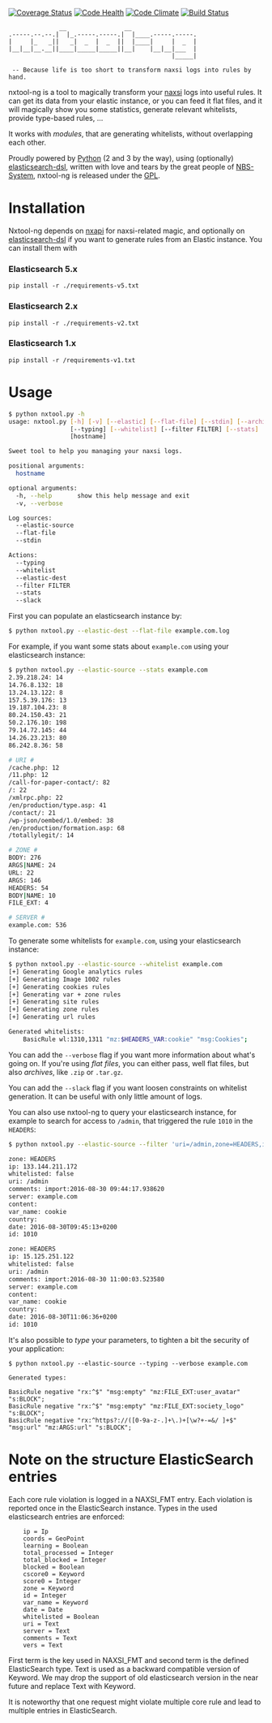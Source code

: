 [![Coverage Status](https://coveralls.io/repos/github/nbs-system/nxtool-ng/badge.svg?branch=master)](https://coveralls.io/github/nbs-system/nxtool-ng?branch=master)
[![Code Health](https://landscape.io/github/nbs-system/nxtool-ng/master/landscape.svg?style=flat)](https://landscape.io/github/nbs-system/nxtool-ng/master)
[![Code Climate](https://codeclimate.com/github/nbs-system/nxtool-ng/badges/gpa.svg)](https://codeclimate.com/github/nbs-system/nxtool-ng)
[![Build Status](https://travis-ci.org/nbs-system/nxtool-ng.svg?branch=master)](https://travis-ci.org/nbs-system/nxtool-ng)

```
              __                __                  
.-----.--.--.|  |_.-----.-----.|  |____.-----.-----.
|     |_   _||   _|  _  |  _  ||  |____|     |  _  |
|__|__|__.__||____|_____|_____||__|    |__|__|___  |
                                             |_____|

 -- Because life is too short to transform naxsi logs into rules by hand.
```
          
nxtool-ng is a tool to magically transform your [naxsi]( http://naxsi.org ) logs into useful rules.
It can get its data from your elastic instance, or you can feed it flat files,
and it will magically show you some statistics, generate relevant whitelists,
provide type-based rules, …

It works with *modules*, that are generating whitelists, without overlapping each other.

Proudly powered by [Python]( https://python.org ) (2 and 3 by the way),
using (optionally) [elasticsearch-dsl]( https://elasticsearch-dsl.readthedocs.org/en/latest/ ),
written with love and tears by the great people of [NBS-System]( https://nbs-system.com ),
nxtool-ng is released under the [GPL]( https://gnu.org/licenses/gpl.html ).

# Installation

Nxtool-ng depends on [nxapi](https://github.com/nbs-system/nxapi) for naxsi-related magic,
and optionally on [elasticsearch-dsl]( https://github.com/elastic/elasticsearch-dsl-py )
if you want to generate rules from an Elastic instance. You can install them with

### Elasticsearch 5.x
`pip install -r ./requirements-v5.txt`

### Elasticsearch 2.x
`pip install -r ./requirements-v2.txt`

### Elasticsearch 1.x

`pip install -r /requirements-v1.txt`

# Usage

```bash
$ python nxtool.py -h
usage: nxtool.py [-h] [-v] [--elastic] [--flat-file] [--stdin] [--archive]
                 [--typing] [--whitelist] [--filter FILTER] [--stats]
                 [hostname]

Sweet tool to help you managing your naxsi logs.

positional arguments:
  hostname

optional arguments:
  -h, --help       show this help message and exit
  -v, --verbose

Log sources:
  --elastic-source
  --flat-file
  --stdin

Actions:
  --typing
  --whitelist
  --elastic-dest
  --filter FILTER
  --stats
  --slack
```

First you can populate an elasticsearch instance by:
```bash
$ python nxtool.py --elastic-dest --flat-file example.com.log
```

For example, if you want some stats about `example.com` using your elasticsearch instance:

```bash
$ python nxtool.py --elastic-source --stats example.com
2.39.218.24: 14
14.76.8.132: 18
13.24.13.122: 8
157.5.39.176: 13
19.187.104.23: 8
80.24.150.43: 21
50.2.176.10: 198
79.14.72.145: 44
14.26.23.213: 80
86.242.8.36: 58

# URI #
/cache.php: 12
/11.php: 12
/call-for-paper-contact/: 82
/: 22
/xmlrpc.php: 22
/en/production/type.asp: 41
/contact/: 21
/wp-json/oembed/1.0/embed: 38
/en/production/formation.asp: 68
/totallylegit/: 14

# ZONE #
BODY: 276
ARGS|NAME: 24
URL: 22
ARGS: 146
HEADERS: 54
BODY|NAME: 10
FILE_EXT: 4

# SERVER #
example.com: 536
```

To generate some whitelists for `example.com`, using your elasticsearch instance:

```bash
$ python nxtool.py --elastic-source --whitelist example.com
[+] Generating Google analytics rules
[+] Generating Image 1002 rules
[+] Generating cookies rules
[+] Generating var + zone rules
[+] Generating site rules
[+] Generating zone rules
[+] Generating url rules

Generated whitelists:
	BasicRule wl:1310,1311 "mz:$HEADERS_VAR:cookie" "msg:Cookies";
```

You can add the `--verbose` flag if you want more information about what's going on.
If you're using *flat files*, you can either pass, well flat files, but also *archives*,
like `.zip` or `.tar.gz`.

You can add the `--slack` flag if you want loosen constraints on whitelist generation.
It can be useful with only little amount of logs.

You can also use nxtool-ng to query your elasticsearch instance, for example
to search for access to `/admin`, that triggered the rule `1010` in the `HEADERS`:

```bash
$ python nxtool.py --elastic-source --filter 'uri=/admin,zone=HEADERS,id=1010'

zone: HEADERS
ip: 133.144.211.172
whitelisted: false
uri: /admin
comments: import:2016-08-30 09:44:17.938620
server: example.com
content: 
var_name: cookie
country: 
date: 2016-08-30T09:45:13+0200
id: 1010

zone: HEADERS
ip: 15.125.251.122
whitelisted: false
uri: /admin
comments: import:2016-08-30 11:00:03.523580
server: example.com
content: 
var_name: cookie
country: 
date: 2016-08-30T11:06:36+0200
id: 1010

```

It's also possible to *type* your parameters, to tighten a bit the security of
your application:

```
$ python nxtool.py --elastic-source --typing --verbose example.com

Generated types:

BasicRule negative "rx:^$" "msg:empty" "mz:FILE_EXT:user_avatar" "s:BLOCK";
BasicRule negative "rx:^$" "msg:empty" "mz:FILE_EXT:society_logo" "s:BLOCK";
BasicRule negative "rx:^https?://([0-9a-z-.]+\.)+[\w?+-=&/ ]+$" "msg:url" "mz:ARGS:url" "s:BLOCK";
```

# Note on the structure ElasticSearch entries

Each core rule violation is logged in a NAXSI_FMT entry. Each violation is reported once in the ElasticSearch instance.
Types in the used elasticsearch entries are enforced:

```
    ip = Ip
    coords = GeoPoint
    learning = Boolean
    total_processed = Integer
    total_blocked = Integer
    blocked = Boolean
    cscore0 = Keyword
    score0 = Integer
    zone = Keyword
    id = Integer
    var_name = Keyword
    date = Date
    whitelisted = Boolean
    uri = Text
    server = Text
    comments = Text
    vers = Text
```
First term is the key used in NAXSI_FMT and second term is the defined ElasticSearch type. Text is used as a backward
compatible version of Keyword. We may drop the support of old elasticsearch version in the near future and replace
Text with Keyword.

It is noteworthy that one request might violate multiple core rule and lead to multiple entries in ElasticSearch.
